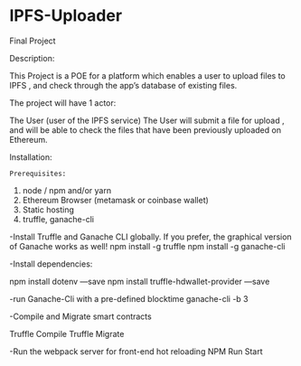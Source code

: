 # IPFS-Uploader
Final Project 

Description:

This Project is a POE for a platform which enables a user to upload files to IPFS , and check through the app’s database of existing files.

The project will have 1 actor:

The User (user of the IPFS service)
	The User will submit a file for upload , and will be able to check the files that have been previously uploaded on Ethereum.



Installation:

	Prerequisites: 

1. node / npm and/or yarn
2. Ethereum Browser (metamask or coinbase wallet)
3. Static hosting
4. truffle, ganache-cli 
 

-Install Truffle and Ganache CLI globally. If you prefer, the graphical version of Ganache works as well!
npm install -g truffle
npm install -g ganache-cli

-Install dependencies:

npm install dotenv —save
npm install truffle-hdwallet-provider —save

-run Ganache-Cli with a pre-defined blocktime 
ganache-cli -b 3

-Compile and Migrate smart contracts

Truffle Compile
Truffle Migrate

-Run the webpack server for front-end hot reloading
NPM Run Start
